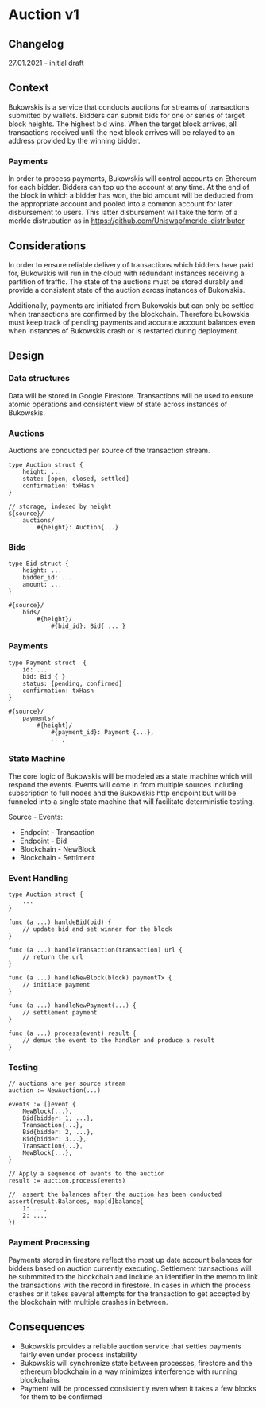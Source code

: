 Auction v1
==========

## Changelog
27.01.2021 - initial draft

## Context

Bukowskis is a service that conducts auctions for streams of
transactions submitted by wallets. Bidders can submit bids for one or
series of target block heights. The highest bid wins. When the target
block arrives, all transactions received until the next block arrives
will be relayed to an address provided by the winning bidder. 

### Payments
In order to process payments, Bukowskis will control accounts on
Ethereum for each bidder. Bidders can top up the account at any
time. At the end of the block in which a bidder has won, the bid amount
will be deducted from the appropriate account and pooled into a common
account for later disbursement to users. This latter disbursement will 
take the form of a merkle distrubution as in https://github.com/Uniswap/merkle-distributor

## Considerations
In order to ensure reliable delivery of transactions which bidders have
paid for, Bukowskis will run in the cloud with redundant instances
receiving a partition of traffic.  The state of
the auctions must be stored durably and provide a consistent state of the
auction across instances of Bukowskis.

Additionally, payments are initiated from Bukowskis but can only be
settled when transactions are confirmed by the blockchain. Therefore
bukowskis must keep track of pending payments and accurate account
balances even when instances of Bukowskis crash or is restarted during
deployment.

## Design

### Data structures

Data will be stored in Google Firestore. Transactions will be used to
ensure atomic operations and consistent view of state across instances
of Bukowskis.

### Auctions
Auctions are conducted per source of the transaction stream.

```
type Auction struct {
    height: ...
    state: [open, closed, settled]
    confirmation: txHash
}

// storage, indexed by height
${source}/
    auctions/
        #{height}: Auction{...}
```

### Bids
```
type Bid struct {
    height: ...
    bidder_id: ...
    amount: ...
}

#{source}/
    bids/
        #{height}/
            #{bid_id}: Bid{ ... }
```

### Payments

```
type Payment struct  {
    id: ...
    bid: Bid { }
    status: [pending, confirmed]
    confirmation: txHash
}

#{source}/
    payments/
        #{height}/
            #{payment_id}: Payment {...},
            ...,
```

### State Machine
The core logic of Bukowskis will be modeled as a state machine which
will respond the events. Events will come in from multiple sources
including subscription to full nodes and the Bukowskis http endpoint but
will be funneled into a single state machine that will facilitate
deterministic testing. 

Source - Events:
* Endpoint - Transaction
* Endpoint - Bid
* Blockchain - NewBlock
* Blockchain - Settlment

### Event Handling
```
type Auction struct {
    ...
}

func (a ...) hanldeBid(bid) {
    // update bid and set winner for the block
}

func (a ...) handleTransaction(transaction) url {
    // return the url 
}

func (a ...) handleNewBlock(block) paymentTx {
    // initiate payment
}

func (a ...) handleNewPayment(...) {
    // settlement payment
}

func (a ...) process(event) result {
    // demux the event to the handler and produce a result
}
```

### Testing
```
// auctions are per source stream
auction := NewAuction(...)

events := []event {
    NewBlock{...},
    Bid{bidder: 1, ...},
    Transaction{...},
    Bid{bidder: 2, ...},
    Bid{bidder: 3...},
    Transaction{...},
    NewBlock{...},
}

// Apply a sequence of events to the auction
result := auction.process(events)

//  assert the balances after the auction has been conducted
assert(result.Balances, map[d]balance{
    1: ...,
    2: ...,
})
```

### Payment Processing
Payments stored in firestore reflect the most up date account balances
for bidders based on auction currently executing. Settlement
transactions will be submmited to the blockchain and include an
identifier in the memo to link the transactions with the record in
firestore. In cases in which the process crashes or it takes several
attempts for the transaction to get accepted by the blockchain with
multiple crashes in between.

## Consequences
* Bukowskis provides a reliable auction service that settles payments
  fairly even under process instability
* Bukowskis will synchronize state between processes, firestore and
  the ethereum blockchain in a way minimizes interference with running
  blockchains
* Payment will be processed consistently even when it takes a few blocks
  for them to be confirmed

